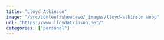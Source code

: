 ```yaml
---
title: "Lloyd Atkinson"
image: "/src/content/showcase/_images/lloyd-atkinson.webp"
url: "https://www.lloydatkinson.net/"
categories: ["personal"]
---
```

